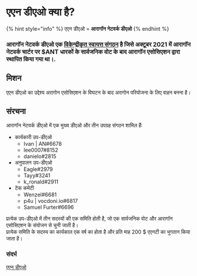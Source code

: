 # एएन डीएओ क्या है?

{% hint style="info" %}
एएन डीएओ = **आरागॉन नेटवर्क डीएओ**
{% endhint %}

### **आरागॉन नेटवर्क डीएओ एक** [**विकेन्द्रीकृत स्वायत्त संगठन**](https://en.wikipedia.org/wiki/Decentralized\_autonomous\_organization) **है जिसे अक्टूबर 2021 में आरागॉन नेटवर्क चार्टर पर $ANT धारकों के सार्वजनिक वोट के बाद आरागॉन एसोसिएशन द्वारा स्थापित किया गया था।**.

## **मिशन**

एएन डीएओ का उद्देश्य अरागोन एसोसिएशन के विघटन के बाद अरागोन परियोजना के लिए वाहन बनना है।

## **संरचना**

आरागॉन नेटवर्क डीएओ में एक मुख्य डीएओ और तीन उपग्रह संगठन शामिल हैंः

* कार्यकारी उप-डीएओ&#x20;
  * Ivan | AN#6678
  * lee0007#8152
  * danielo#2815
* अनुपालन उप-डीएओ
  * Eagle#2979
  * Tayy#3241
  * k\_ronald#2911
* टेक कमेटी
  * Wenzel#6681
  * p4u | vocdoni.io#6817
  * Samuel Furter#6696

प्रत्येक उप-डीएओ में तीन सदस्यों की एक समिति होती है, जो एक सार्वजनिक वोट और आरागॉन एसोसिएशन के संयोजन से चुनी जाती है।\
प्रत्येक समिति के सदस्य का कार्यकाल एक वर्ष का होता है और प्रति माह 200 $ एएनटी का भुगतान किया जाता है।

### **संदर्भ**

[एएन डीएओ](https://andao.aragon.org/)
